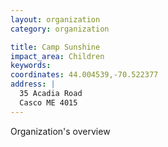 ```yaml
---
layout: organization
category: organization

title: Camp Sunshine
impact_area: Children
keywords: 
coordinates: 44.004539,-70.522377
address: |
  35 Acadia Road
  Casco ME 4015
---
```

Organization's overview

